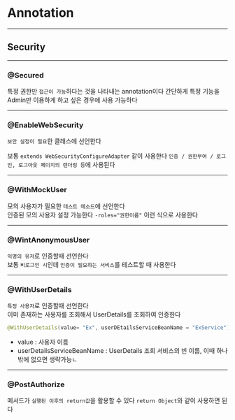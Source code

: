 # Annotation
---
## Security
---
### @Secured
특정 권한만 `접근이 가능`하다는 것을 나타내는 annotation이다
간단하게 특정 기능을 Admin만 이용하게 하고 싶은 경우에 사용 가능하다

---
### @EnableWebSecurity
`보안 설정이 필요`한 클래스에 선언한다

보통 `extends WebSecurityConfigureAdapter` 같이 사용한다
`인증 / 권한부여 / 로그인, 로그아웃 페이지의 렌더링 등`에 사용된다

---
### @WithMockUser
모의 사용자가 필요한 `테스트 메소드`에 선언한다   
인증된 모의 사용자 설정 가능한다
`-roles="권한이름"` 이런 식으로 사용한다

---
### @WintAnonymousUser
`익명의 유저`로 인증할때 선언한다   
보통 `비로그인 시`인데 `인증이 필요하는 서비스`를 테스트할 때 사용한다

---
### @WithUserDetails
`특정 사용자`로 인증할때 선언한다   
이미 존재하는 사용자를 조회해서 UserDetails를 조회하여 인증한다
```java
@WithUserDetails(value= "Ex", userDEtailsServiceBeanName = "ExService")
```
- value : 사용자 이름
- userDetailsServiceBeanName : UserDetails 조회 서비스의 빈 이름, 이때 하나밖에 없으면 생략가능ㄴ

---
### @PostAuthorize
메서드가 `실행된 이후의 return값`을 활용할 수 있다
`return Object`와 같이 사용하면 된다